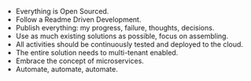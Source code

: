 <!-- Principles -->
- Everything is Open Sourced.
- Follow a Readme Driven Development.
- Publish everything: my progress, failure, thoughts, decisions.
- Use as much existing solutions as possible, focus on assembling.
- All activities should be continuously tested and deployed to the cloud.
- The entire solution needs to multi-tenant enabled.
- Embrace the concept of microservices.
- Automate, automate, automate.
